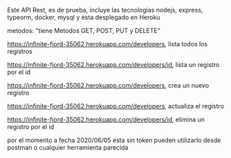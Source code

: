 Este API Rest, es de prueba, incluye las tecnologias nodejs, express, typeorm, docker, mysql y esta desplegado en Heroku

metodos: "tiene Metodos GET, POST, PUT y DELETE"

https://infinite-fjord-35062.herokuapp.com/developers, lista todos los registros

https://infinite-fjord-35062.herokuapp.com/developers/id, lista un registro por el id

https://infinite-fjord-35062.herokuapp.com/developers, crea un nuevo registro

https://infinite-fjord-35062.herokuapp.com/developers, actualiza el registro

https://infinite-fjord-35062.herokuapp.com/developers/id, elimina un registro por el id

por el momento a fecha 2020/06/05 esta sin token pueden utilizarlo desde postman o cualquier herramienta parecida
